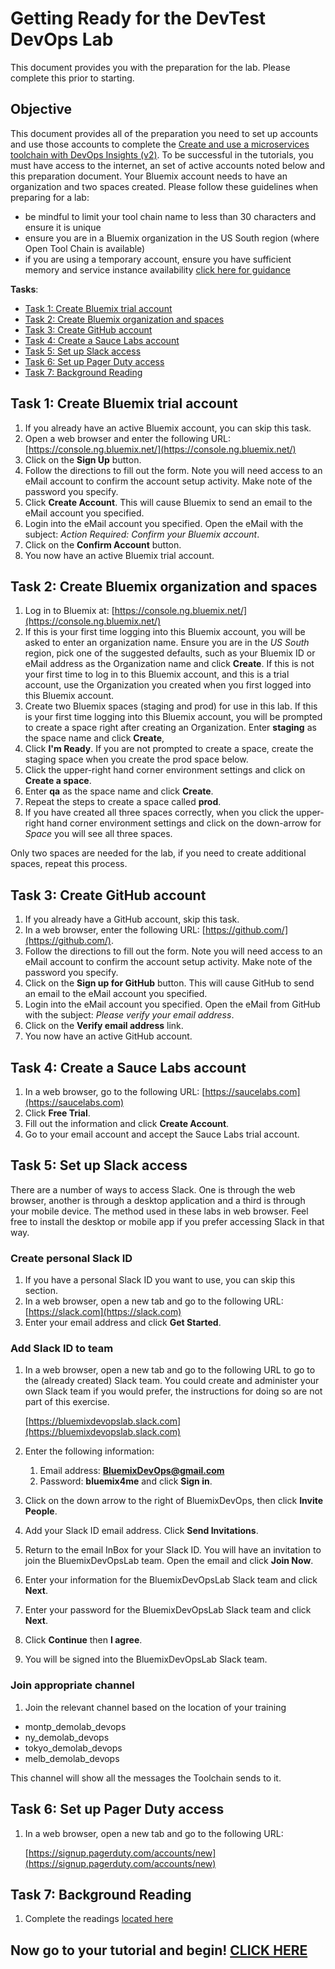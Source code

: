 # Getting Ready for the DevTest DevOps Lab
This document provides you with the preparation for the lab. Please complete this prior to starting.

## Objective

This document provides all of the preparation you need to set up accounts and use those accounts to complete the [Create and use a microservices toolchain with DevOps Insights (v2)](https://www.ibm.com/devops/method/tutorials/tutorial_toolchain_microservices_cd?task=1). To be successful in the tutorials, you must have access to the internet, an set of active accounts noted below and this preparation document. Your Bluemix account needs to have an organization and two spaces created.  Please follow these guidelines when preparing for a lab: 
- be mindful to limit your tool chain name to less than 30 characters and ensure it is unique
- ensure you are in a Bluemix organization in the US South region (where Open Tool Chain is available)  
- if you are using a temporary account, ensure you have sufficient memory and service instance availability
  [click here for guidance](https://console.bluemix.net/docs/pricing/index.html#bmtrial)


**Tasks**:
- [Task 1: Create Bluemix trial account](#task-1-create-bluemix-trial-account)
- [Task 2: Create Bluemix organization and spaces](#task-2-create-bluemix-organization-and-spaces)
- [Task 3: Create GitHub account](#task-3-create-github-account)
- [Task 4: Create a Sauce Labs account](#task-4-create-a-sauce-labs-account)
- [Task 5: Set up Slack access](#task-5-set-up-slack-access)
- [Task 6: Set up Pager Duty access](#task-6-set-up-pager-duty-access)
- [Task 7: Background Reading](#task-7-background-reading)

## Task 1: Create Bluemix trial account

1. If you already have an active Bluemix account, you can skip this task.
2. Open a web browser and enter the following URL: [https://console.ng.bluemix.net/](https://console.ng.bluemix.net/)
3. Click on the **Sign Up** button.
4. Follow the directions to fill out the form. Note you will need access to an eMail account to confirm the account setup activity. Make note of the password you specify.
5. Click **Create Account**. This will cause Bluemix to send an email to the eMail account you specified.
6. Login into the eMail account you specified. Open the eMail with the subject: _Action Required: Confirm your Bluemix account_.
7. Click on the **Confirm Account** button.
8. You now have an active Bluemix trial account.

## Task 2: Create Bluemix organization and spaces

1. Log in to Bluemix at: [https://console.ng.bluemix.net/](https://console.ng.bluemix.net/)
2. If this is your first time logging into this Bluemix account, you will be asked to enter an organization name. Ensure you are in the _US South_ region, pick one of the suggested defaults, such as your Bluemix ID or eMail address as the Organization name and click **Create**. If this is not your first time to log in to this Bluemix account, and this is a trial account, use the Organization you created when you first logged into this Bluemix account.
3. Create two Bluemix spaces (staging and prod) for use in this lab. If this is your first time logging into this Bluemix account, you will be prompted to create a space right after creating an Organization.  Enter **staging** as the space name and click **Create**,  
4. Click **I'm Ready**.  If you are not prompted to create a space, create the staging space when you create the prod space below.
5. Click the upper-right hand corner environment settings and click on **Create a space**.
6. Enter **qa** as the space name and click **Create**.
7. Repeat the steps to create a space called **prod**.
8. If you have created all three spaces correctly, when you click the upper-right hand corner environment settings and click on the down-arrow for _Space_ you will see all three spaces.

Only two spaces are needed for the lab, if you need to create additional spaces, repeat this process.

## Task 3: Create GitHub account

1. If you already have a GitHub account, skip this task.
2. In a web browser, enter the following URL: [https://github.com/](https://github.com/).
3. Follow the directions to fill out the form. Note you will need access to an eMail account to confirm the account setup activity. Make note of the password you specify.
4. Click on the **Sign up for GitHub** button. This will cause GitHub to send an email to the eMail account you specified.
5. Login into the eMail account you specified. Open the eMail from GitHub with the subject: _Please verify your email address_.
6. Click on the **Verify email address** link.
8. You now have an active GitHub account.

## Task 4: Create a Sauce Labs account

1. In a web browser, go to the following URL: [https://saucelabs.com](https://saucelabs.com)
2. Click **Free Trial**.
3. Fill out the information and click **Create Account**.
4. Go to your email account and accept the Sauce Labs trial account.

## Task 5: Set up Slack access

There are a number of ways to access Slack.  One is through the web browser, another is through a desktop application and a third is through your mobile device.  The method used in these labs in web browser.  Feel free to install the desktop or mobile app if you prefer accessing Slack in that way.

### Create personal Slack ID

1. If you have a personal Slack ID you want to use, you can skip this section.
2. In a web browser, open a new tab and go to the following URL:
   [https://slack.com](https://slack.com)
3. Enter your email address and click **Get Started**.

### Add Slack ID to team

1. In a web browser, open a new tab and go to the following URL to go to the (already created) Slack team.  You could create and administer your own Slack team if you would prefer, the instructions for doing so are not part of this exercise.

   [https://bluemixdevopslab.slack.com](https://bluemixdevopslab.slack.com)

2. Enter the following information:
   1. Email address: **BluemixDevOps@gmail.com**
   2. Password: **bluemix4me**
      and click **Sign in**.

3. Click on the down arrow to the right of BluemixDevOps, then click **Invite People**.
4. Add your Slack ID email address.  Click **Send Invitations**.
5. Return to the email InBox for your Slack ID.  You will have an invitation to join the BluemixDevOpsLab team.  Open the email and click **Join Now**.
6. Enter your information for the BluemixDevOpsLab Slack team and click **Next**.
7. Enter your password for the BluemixDevOpsLab Slack team and click **Next**.
8. Click **Continue** then **I agree**.
9. You will be signed into the BluemixDevOpsLab Slack team.

### Join appropriate channel

1. Join the relevant channel based on the location of your training

- montp_demolab_devops
- ny_demolab_devops
- tokyo_demolab_devops
- melb_demolab_devops

This channel will show all the messages the Toolchain sends to it.

## Task 6: Set up Pager Duty access

1. In a web browser, open a new tab and go to the following URL:

   [https://signup.pagerduty.com/accounts/new](https://signup.pagerduty.com/accounts/new)
   
## Task 7: Background Reading

1. Complete the readings [located here](https://github.com/palistra/devops-demolabs/blob/master/lab-1-read-template-paper.md)



## Now go to your tutorial and begin! [CLICK HERE](https://www.ibm.com/devops/method/tutorials/tutorial_toolchain_microservices_cd)

